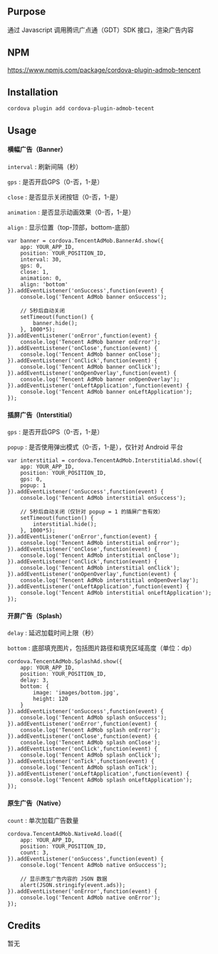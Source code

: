 ## Purpose
通过 Javascript 调用腾讯广点通（GDT）SDK 接口，渲染广告内容

## NPM
https://www.npmjs.com/package/cordova-plugin-admob-tencent

## Installation
    cordova plugin add cordova-plugin-admob-tecent

## Usage

#### 横幅广告（Banner）

`interval` : 刷新间隔（秒）

`gps` : 是否开启GPS（0-否，1-是）

`close` : 是否显示关闭按钮（0-否，1-是）

`animation` : 是否显示动画效果（0-否，1-是）

`align` : 显示位置（top-顶部，bottom-底部）


    var banner = cordova.TencentAdMob.BannerAd.show({
        app: YOUR_APP_ID,
        position: YOUR_POSITION_ID,
        interval: 30,
        gps: 0,
        close: 1,
        animation: 0,
        align: 'bottom'
    }).addEventListener('onSuccess',function(event) {
        console.log('Tencent AdMob banner onSuccess');

        // 5秒后自动关闭
        setTimeout(function() {
            banner.hide();
        }, 1000*5);
    }).addEventListener('onError',function(event) {
        console.log('Tencent AdMob banner onError');
    }).addEventListener('onClose',function(event) {
        console.log('Tencent AdMob banner onClose');
    }).addEventListener('onClick',function(event) {
        console.log('Tencent AdMob banner onClick');
    }).addEventListener('onOpenOverlay',function(event) {
        console.log('Tencent AdMob banner onOpenOverlay');
    }).addEventListener('onLeftApplication',function(event) {
        console.log('Tencent AdMob banner onLeftApplication');
    });


#### 插屏广告（Interstitial）

`gps` : 是否开启GPS（0-否，1-是）

`popup` : 是否使用弹出模式（0-否，1-是），仅针对 Android 平台


    var interstitial = cordova.TencentAdMob.InterstitialAd.show({
        app: YOUR_APP_ID,
        position: YOUR_POSITION_ID,
        gps: 0,
        popup: 1
    }).addEventListener('onSuccess',function(event) {
        console.log('Tencent AdMob interstitial onSuccess');

        // 5秒后自动关闭（仅针对 popup = 1 的插屏广告有效）
        setTimeout(function() {
            interstitial.hide();
        }, 1000*5);
    }).addEventListener('onError',function(event) {
        console.log('Tencent AdMob interstitial onError');
    }).addEventListener('onClose',function(event) {
        console.log('Tencent AdMob interstitial onClose');
    }).addEventListener('onClick',function(event) {
        console.log('Tencent AdMob interstitial onClick');
    }).addEventListener('onOpenOverlay',function(event) {
        console.log('Tencent AdMob interstitial onOpenOverlay');
    }).addEventListener('onLeftApplication',function(event) {
        console.log('Tencent AdMob interstitial onLeftApplication');
    });


#### 开屏广告（Splash）

`delay` : 延迟加载时间上限（秒）

`bottom` : 底部填充图片，包括图片路径和填充区域高度（单位：dp）


    cordova.TencentAdMob.SplashAd.show({
        app: YOUR_APP_ID,
        position: YOUR_POSITION_ID,
        delay: 3,
        bottom: {
            image: 'images/bottom.jpg',
            height: 120
        }
    }).addEventListener('onSuccess',function(event) {
        console.log('Tencent AdMob splash onSuccess');
    }).addEventListener('onError',function(event) {
        console.log('Tencent AdMob splash onError');
    }).addEventListener('onClose',function(event) {
        console.log('Tencent AdMob splash onClose');
    }).addEventListener('onClick',function(event) {
        console.log('Tencent AdMob splash onClick');
    }).addEventListener('onTick',function(event) {
        console.log('Tencent AdMob splash onTick');
    }).addEventListener('onLeftApplication',function(event) {
        console.log('Tencent AdMob splash onLeftApplication');
    });


#### 原生广告（Native）

`count` : 单次加载广告数量


    cordova.TencentAdMob.NativeAd.load({
        app: YOUR_APP_ID,
        position: YOUR_POSITION_ID,
        count: 3,
    }).addEventListener('onSuccess',function(event) {
        console.log('Tencent AdMob native onSuccess');

        // 显示原生广告内容的 JSON 数据
        alert(JSON.stringify(event.ads));
    }).addEventListener('onError',function(event) {
        console.log('Tencent AdMob native onError');
    });


## Credits
暂无
